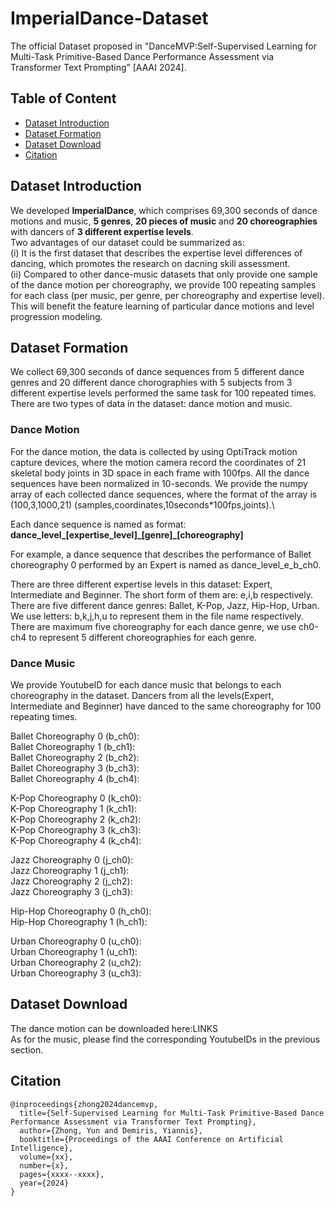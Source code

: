 # ImperialDance-Dataset
The official Dataset proposed in "DanceMVP:Self-Supervised Learning for Multi-Task Primitive-Based Dance Performance Assessment via Transformer Text Prompting” [AAAI 2024].


## Table of Content
* [Dataset Introduction](Dataset-Introduction)
* [Dataset Formation](Dataset-Formation)
* [Dataset Download](Dataset-Download)
* [Citation](Citation)

## Dataset Introduction
We developed **ImperialDance**, which comprises 69,300 seconds of dance motions and music, **5 genres**, **20 pieces of music** and **20 choreographies** with dancers of **3 different expertise levels**.\
Two advantages of our dataset could be summarized as:\
(i) It is the first dataset that describes the expertise level differences of dancing, which promotes the research on dacning skill assessment. \
(ii) Compared to other dance-music datasets that only provide one sample of the dance motion per choreography, we provide 100 repeating samples for each class (per music, per genre, per choreography and expertise level). This will benefit the feature learning of particular dance motions and level progression modeling. 

## Dataset Formation
We collect 69,300 seconds of dance sequences from 5 different dance genres and 20 different dance chorographies with 5 subjects from 3 different expertise levels performed the same task for 100 repeated times. There are two types of data in the dataset: dance motion and music.
### Dance Motion
For the dance motion, the data is collected by using OptiTrack motion capture devices, where the motion camera record the coordinates of 21 skeletal body joints in 3D space in each frame with 100fps. All the dance sequences have been normalized in 10-seconds. We provide the numpy array of each collected dance sequences, where the format of the array is (100,3,1000,21)  (samples,coordinates,10seconds\*100fps,joints).\

Each dance sequence is named as format: **dance_level_[expertise_level]\_[genre]\_[choreography]**

For example, a dance sequence that describes the performance of Ballet choreography 0 performed by an Expert is named as dance_level_e_b_ch0.

There are three different expertise levels in this dataset: Expert, Intermediate and Beginner. The short form of them are: e,i,b respectively.\
There are five different dance genres: Ballet, K-Pop, Jazz, Hip-Hop, Urban. We use letters: b,k,j,h,u to represent them in the file name respectively.\
There are maximum five choreography for each dance genre, we use ch0-ch4 to represent 5 different choreographies for each genre.
### Dance Music
We provide YoutubeID for each dance music that belongs to each choreography in the dataset. Dancers from all the levels(Expert, Intermediate and Beginner) have danced to the same choreography for 100 repeating times.

Ballet Choreography 0 (b_ch0):\
Ballet Choreography 1 (b_ch1):\
Ballet Choreography 2 (b_ch2):\
Ballet Choreography 3 (b_ch3):\
Ballet Choreography 4 (b_ch4):

K-Pop Choreography 0 (k_ch0):\
K-Pop Choreography 1 (k_ch1):\
K-Pop Choreography 2 (k_ch2):\
K-Pop Choreography 3 (k_ch3):\
K-Pop Choreography 4 (k_ch4):

Jazz Choreography 0 (j_ch0):\
Jazz Choreography 1 (j_ch1):\
Jazz Choreography 2 (j_ch2):\
Jazz Choreography 3 (j_ch3):

Hip-Hop Choreography 0 (h_ch0):\
Hip-Hop Choreography 1 (h_ch1):

Urban Choreography 0 (u_ch0):\
Urban Choreography 1 (u_ch1):\
Urban Choreography 2 (u_ch2):\
Urban Choreography 3 (u_ch3):

## Dataset Download
The dance motion can be downloaded here:LINKS\
As for the music, please find the corresponding YoutubeIDs in the previous section.

## Citation
```
@inproceedings{zhong2024dancemvp,
  title={Self-Supervised Learning for Multi-Task Primitive-Based Dance Performance Assessment via Transformer Text Prompting},
  author={Zhong, Yun and Demiris, Yiannis},
  booktitle={Proceedings of the AAAI Conference on Artificial Intelligence},
  volume={xx},
  number={x},
  pages={xxxx--xxxx},
  year={2024}
}
```
